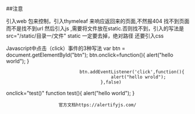 ##注意

引入web 包来控制，引入thymeleaf 来响应返回来的页面,不然报404 找不到页面而不是找不到url
然后引入js ,需要将文件放在static.否则找不到，引入的写法是 src="/static/目录一/文件" static 一定要去掉，绝对路径
还要引入css

Javascript中点击（click）事件的3种写法
                        var btn = document.getElementById("btn");
                           		btn.onclick=function(){
                           			alert("hello world");
                           		}
                           		
                           		
                           
                            	btn.addEventListener('click',function(){
                                			alert("hello wrold");
                                		},false)


onclick="test()"   function test(){
                   			alert("hello world");
                   		}
                   		
                   		
                   		官方文档https://alertifyjs.com/